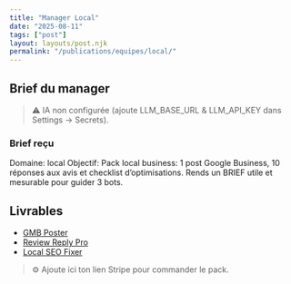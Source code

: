 ```yaml
---
title: "Manager Local"
date: "2025-08-11"
tags: ["post"]
layout: layouts/post.njk
permalink: "/publications/equipes/local/"
---
```

## Brief du manager

> ⚠️ IA non configurée (ajoute LLM_BASE_URL & LLM_API_KEY dans Settings → Secrets).

### Brief reçu
Domaine: local
Objectif: Pack local business: 1 post Google Business, 10 réponses aux avis et checklist d’optimisations.
Rends un BRIEF utile et mesurable pour guider 3 bots.

## Livrables
- [GMB Poster](/publications/equipes/local/gmb/)
- [Review Reply Pro](/publications/equipes/local/review/)
- [Local SEO Fixer](/publications/equipes/local/localfix/)

> ⚙️ Ajoute ici ton lien Stripe pour commander le pack.
